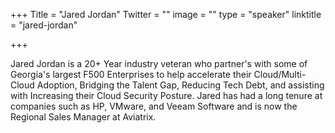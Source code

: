 +++
Title = "Jared Jordan"
Twitter = ""
image = ""
type = "speaker"
linktitle = "jared-jordan"

+++

Jared Jordan is a 20+ Year industry veteran who partner's with some of Georgia's largest F500 Enterprises to help accelerate their Cloud/Multi-Cloud Adoption, Bridging the Talent Gap, Reducing Tech Debt, and assisting with Increasing their Cloud Security Posture. Jared has had a long tenure at companies such as HP, VMware, and Veeam Software and is now the Regional Sales Manager at Aviatrix.
